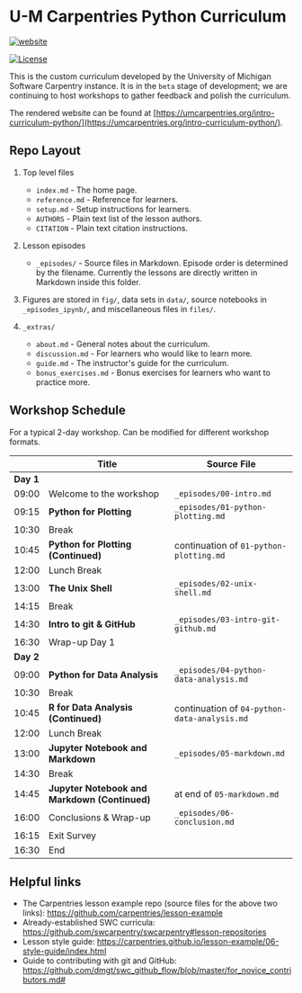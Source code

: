 # U-M Carpentries Python Curriculum

[![website](https://github.com/UMCarpentries/intro-curriculum-python/actions/workflows/website.yml/badge.svg)](https://github.com/UMCarpentries/intro-curriculum-python/actions/workflows/website.yml)
<!-- [![check-links](https://github.com/UMCarpentries/intro-curriculum-python/actions/workflows/check-links.yml/badge.svg)](https://github.com/UMCarpentries/intro-curriculum-python/actions/workflows/check-links.yml) -->
[![License](https://img.shields.io/badge/License-MIT%2BCC--BY-blue)](LICENSE.md)

This is the custom curriculum developed by the University of Michigan Software
Carpentry instance.
It is in the `beta` stage of development; we are continuing to host workshops to
gather feedback and polish the curriculum.

The rendered website can be found at [https://umcarpentries.org/intro-curriculum-python/](https://umcarpentries.org/intro-curriculum-python/).

## Repo Layout

1. Top level files

    - `index.md` - The home page.
    - `reference.md` - Reference for learners.
    - `setup.md` - Setup instructions for learners.
    - `AUTHORS` - Plain text list of the lesson authors.
    - `CITATION` - Plain text citation instructions.

1. Lesson episodes

    - `_episodes/` - Source files in Markdown. Episode order is determined by the filename. Currently the lessons are directly written in Markdown inside this folder. 
    <!-- - `_episodes_rmd/` - Source files in R Markdown. A lesson should be written in one or the other markdown style, not both. To convert R Markdown files to markdown episodes, run `make lesson-rmd`. -->
    
    <!-- Run `make lesson-check` at any time -->
    <!-- to check that the lesson files follow the formatting rules -->

1. Figures are stored in `fig/`, data sets in `data/`, source notebooks in `_episodes_ipynb/`, and miscellaneous files in `files/`.

1. `_extras/`

    - `about.md` - General notes about the curriculum.
    - `discussion.md` - For learners who would like to learn more.
    - `guide.md` - The instructor's guide for the curriculum.
    - `bonus_exercises.md` - Bonus exercises for learners who want to practice more.

<!-- ## Rendering R Markdown episodes

To render all episodes in `_episodes_rmd/`, run:

```
make site
```

This will create markdown files in `_episodes/` for GitHub Pages.

To render just one episode, e.g. `_episodes_rmd/01-r-plotting.Rmd`, run:

```
make _episodes/01-r-plotting.md
``` -->

## Workshop Schedule

For a typical 2-day workshop. Can be modified for different workshop formats.

|   | Title | Source File |
|---|-------|-------------|
| **Day 1** |   |
| 09:00 | Welcome to the workshop | `_episodes/00-intro.md` |
| 09:15 | **Python for Plotting** | `_episodes/01-python-plotting.md` |
| 10:30 | Break |  |
| 10:45 | **Python for Plotting (Continued)** | continuation of `01-python-plotting.md` |
| 12:00 | Lunch Break |  |
| 13:00 | **The Unix Shell** | `_episodes/02-unix-shell.md` |
| 14:15 | Break |  |
| 14:30 | **Intro to git & GitHub** | `_episodes/03-intro-git-github.md` |
| 16:30 | Wrap-up Day 1 |  |
| **Day 2** |   |
| 09:00 | **Python for Data Analysis** | `_episodes/04-python-data-analysis.md` |
| 10:30 | Break |  |
| 10:45 | **R for Data Analysis (Continued)** | continuation of `04-python-data-analysis.md` |
| 12:00 | Lunch Break |  |
| 13:00 | **Jupyter Notebook and Markdown** | `_episodes/05-markdown.md` |
| 14:30 | Break |  |
| 14:45 | **Jupyter Notebook and Markdown (Continued)** | at end of `05-markdown.md` |
| 16:00 | Conclusions & Wrap-up |  `_episodes/06-conclusion.md` |
| 16:15 | Exit Survey |   |
| 16:30 | End | |

## Helpful links

<!-- - How to format lesson files: https://carpentries.github.io/lesson-example/04-formatting/index.html -->
<!-- - Additional instructions for formatting R Markdown lesson files: https://carpentries.github.io/lesson-example/05-rmarkdown-example/index.html -->
- The Carpentries lesson example repo (source files for the above two links): https://github.com/carpentries/lesson-example
- Already-established SWC curricula: https://github.com/swcarpentry/swcarpentry#lesson-repositories
- Lesson style guide: https://carpentries.github.io/lesson-example/06-style-guide/index.html
- Guide to contributing with git and GitHub: https://github.com/dmgt/swc_github_flow/blob/master/for_novice_contributors.md#
